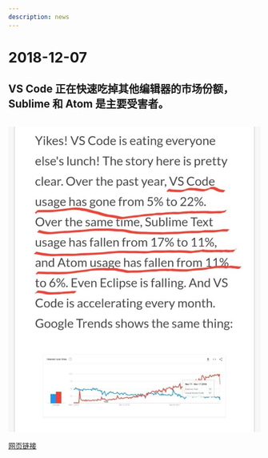 ```yaml
---
description: news
---
```


# 2018-12-07

## VS Code 正在快速吃掉其他编辑器的市场份额，Sublime 和 Atom 是主要受害者。

```

```

![](../.gitbook/assets/image.png)

[网页链接](http://t.cn/Ey0lY8g) ​​​​



